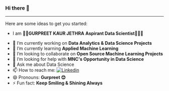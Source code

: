### Hi there 👋

---

Here are some ideas to get you started:

* I am **👩🏻GURPREET KAUR JETHRA** **Aspirant Data  Scientist**👩🏻‍🔬

- 🔭 I’m currently working on **Data Analytics & Data Science Projects**
- 🌱 I’m currently learning **Applied Machine Learning**
- 👯 I’m looking to collaborate on **Open Source Machine Learning Projects**
- 🤔 I’m looking for help with **MNC's Opportunity in Data Science**
- 💬 Ask me about Data Science
- 📫 How to reach me: <a href='https://www.linkedin.com/in/gurpreetkaurjethra/' target="_blank"><img alt='Linkedin' src='https://img.shields.io/badge/GURPREET-100000?style=plastic&logo=Linkedin&logoColor=4DA9E7&labelColor=black&color=black'/></a>
- 😄 Pronouns: **Gurpreet 😊**
- ⚡ Fun fact: **Keep Smiling & Shining Always**

